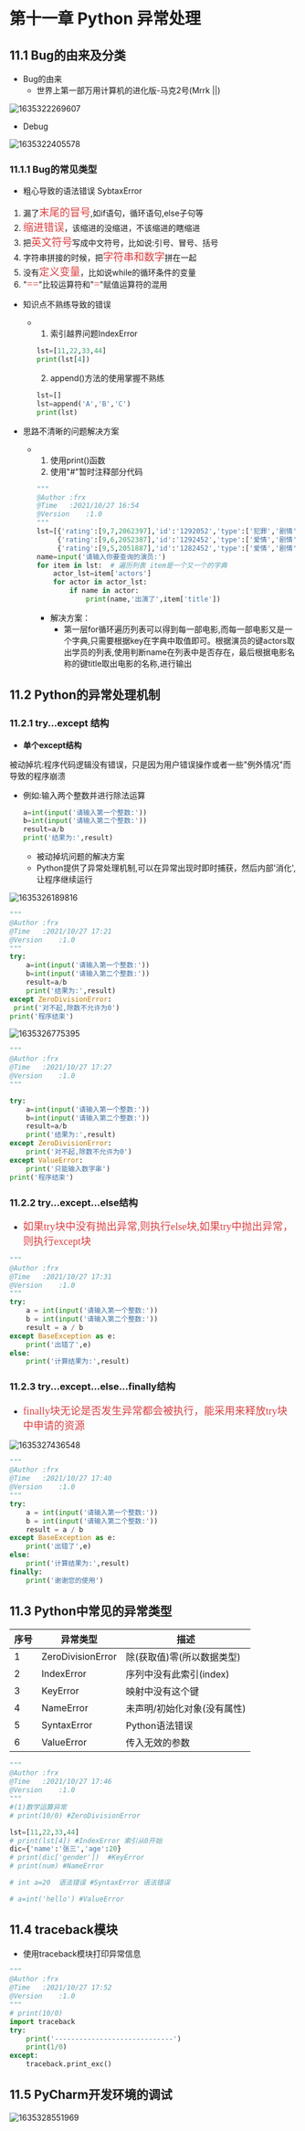 # 第十一章 Python 异常处理

## 11.1 Bug的由来及分类

+ Bug的由来
  + 世界上第一部万用计算机的进化版-马克2号(Mrrk ||)

![1635322269607](./images/11/01.png)

+ Debug

![1635322405578](./images/11/02.png)

### 11.1.1 Bug的常见类型

+ 粗心导致的语法错误 SybtaxError

1. 漏了<font color=#DC4040 size=4 face="黑体">末尾的冒号</font>,如if语句，循环语句,else子句等
2. <font color=#DC4040 size=4 face="黑体">缩进错误</font>，该缩进的没缩进，不该缩进的瞎缩进
3. 把<font color=#DC4040 size=4 face="黑体">英文符号</font>写成中文符号，比如说:引号、冒号、括号
4. 字符串拼接的时候，把<font color=#DC4040 size=4 face="黑体">字符串和数字</font>拼在一起
5. 没有<font color=#DC4040 size=4 face="黑体">定义变量</font>，比如说while的循环条件的变量
6. "<font color=#DC4040 size=4 face="黑体">==</font>"比较运算符和"<font color=#DC4040 size=4 face="黑体">=</font>"赋值运算符的混用

+ 知识点不熟练导致的错误

  + 1. 索引越界问题IndexError

    ```python
    lst=[11,22,33,44]
    print(lst[4])
    ```

    2. append()方法的使用掌握不熟练

    ```python
    lst=[]
    lst=append('A','B','C')
    print(lst)
    ```

+ 思路不清晰的问题解决方案

  + 1. 使用print()函数
    2. 使用"#"暂时注释部分代码

    ```python
    """
    @Author :frx
    @Time   :2021/10/27 16:54
    @Version    :1.0
    """
    lst=[{'rating':[9,7,2062397],'id':'1292052','type':['犯罪','剧情'],'title':'肖申克的救赎','actors':['蒂姆 罗宾斯','摩根 弗里曼']},
         {'rating':[9,6,2052387],'id':'1292452','type':['爱情','剧情'],'title':'霸王别姬','actors':['张国荣','张丰毅','巩俐','葛优']},
         {'rating':[9,5,2051887],'id':'1282452','type':['爱情','剧情'],'title':'阿甘正传','actors':['汤姆 汉克斯','罗宾 怀特']},]
    name=input('请输入你要查询的演员:')
    for item in lst:  # 遍历列表 item是一个又一个的字典
        actor_lst=item['actors']
        for actor in actor_lst:
            if name in actor:
                print(name,'出演了',item['title'])
    
    ```

    + 解决方案：
      + 第一层for循环遍历列表可以得到每一部电影,而每一部电影又是一个字典,只需要根据key在字典中取值即可。根据演员的键actors取出学员的列表,使用判断name在列表中是否存在，最后根据电影名称的键title取出电影的名称,进行输出

## 11.2 Python的异常处理机制

### 11.2.1 try...except 结构

+ **单个except结构**

被动掉坑:程序代码逻辑没有错误，只是因为用户错误操作或者一些"例外情况"而导致的程序崩溃

+ 例如:输入两个整数并进行除法运算

  ```python
  a=int(input('请输入第一个整数:'))
  b=int(input('请输入第二个整数:'))
  result=a/b
  print('结果为:',result)
  ```

  + 被动掉坑问题的解决方案
  + Python提供了异常处理机制,可以在异常出现时即时捕获，然后内部'消化',让程序继续运行

![1635326189816](./images/11/03.png)

```python
"""
@Author :frx
@Time   :2021/10/27 17:21
@Version    :1.0
"""
try:
    a=int(input('请输入第一个整数:'))
    b=int(input('请输入第二个整数:'))
    result=a/b
    print('结果为:',result)
except ZeroDivisionError:
 print('对不起,除数不允许为0')
print('程序结束')
```

![1635326775395](./images/11/04.png)

```python
"""
@Author :frx
@Time   :2021/10/27 17:27
@Version    :1.0
"""

try:
    a=int(input('请输入第一个整数:'))
    b=int(input('请输入第二个整数:'))
    result=a/b
    print('结果为:',result)
except ZeroDivisionError:
    print('对不起,除数不允许为0')
except ValueError:
    print('只能输入数字串')
print('程序结束')

```

### 11.2.2 try...except...else结构

+ <font color=#DC4040 size=4 face="黑体">如果try块中没有抛出异常,则执行else块,如果try中抛出异常，则执行except块</font>

```python
"""
@Author :frx
@Time   :2021/10/27 17:31
@Version    :1.0
"""
try:
    a = int(input('请输入第一个整数:'))
    b = int(input('请输入第二个整数:'))
    result = a / b
except BaseException as e:
    print('出错了',e)
else:
    print('计算结果为:',result)


```

### 11.2.3 try...except...else...finally结构

+ <font color=#DC4040 size=4 face="黑体">finally块无论是否发生异常都会被执行，能采用来释放try块中申请的资源</font>

![1635327436548](./images/11/05.png)

```python
"""
@Author :frx
@Time   :2021/10/27 17:40
@Version    :1.0
"""
try:
    a = int(input('请输入第一个整数:'))
    b = int(input('请输入第二个整数:'))
    result = a / b
except BaseException as e:
    print('出错了',e)
else:
    print('计算结果为:',result)
finally:
    print('谢谢您的使用')
```

## 11.3 Python中常见的异常类型

| 序号 | 异常类型          | 描述                        |
| ---- | ----------------- | --------------------------- |
| 1    | ZeroDivisionError | 除(获取值)零(所以数据类型)  |
| 2    | IndexError        | 序列中没有此索引(index)     |
| 3    | KeyError          | 映射中没有这个键            |
| 4    | NameError         | 未声明/初始化对象(没有属性) |
| 5    | SyntaxError       | Python语法错误              |
| 6    | ValueError        | 传入无效的参数              |

```python
"""
@Author :frx
@Time   :2021/10/27 17:46
@Version    :1.0
"""
#(1)数学运算异常
# print(10/0) #ZeroDivisionError

lst=[11,22,33,44]
# print(lst[4]) #IndexError 索引从0开始
dic={'name':'张三','age':20}
# print(dic['gender'])  #KeyError
# print(num) #NameError

# int a=20  语法错误 #SyntaxError 语法错误

# a=int('hello') #ValueError 
```

## 11.4 traceback模块

+ 使用traceback模块打印异常信息

```python
"""
@Author :frx
@Time   :2021/10/27 17:52
@Version    :1.0
"""
# print(10/0)
import traceback
try:
    print('-----------------------------')
    print(1/0)
except:
    traceback.print_exc()
```

## 11.5 PyCharm开发环境的调试

![1635328551969](./images/11/06.png)

